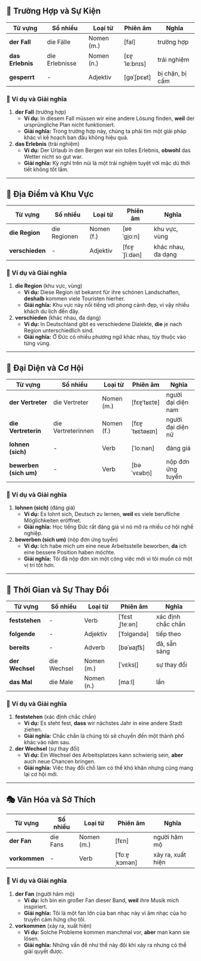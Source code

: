 ## **📌 Trường Hợp và Sự Kiện**

|**Từ vựng**|**Số nhiều**|**Loại từ**|**Phiên âm**|**Nghĩa**|
|---|---|---|---|---|
|**der Fall**|die Fälle|Nomen (m.)|[fal]|trường hợp|
|**das Erlebnis**|die Erlebnisse|Nomen (n.)|[ɛɐ̯ˈleːbnɪs]|trải nghiệm|
|**gesperrt**|-|Adjektiv|[ɡəˈʃpɛʁt]|bị chặn, bị cấm|

### **📌 Ví dụ và Giải nghĩa**

1. **der Fall** (trường hợp)
    - **Ví dụ:** In diesem Fall müssen wir eine andere Lösung finden, **weil** der ursprüngliche Plan nicht funktioniert.
    - **Giải nghĩa:** Trong trường hợp này, chúng ta phải tìm một giải pháp khác vì kế hoạch ban đầu không hiệu quả.
2. **das Erlebnis** (trải nghiệm)
    - **Ví dụ:** Der Urlaub in den Bergen war ein tolles Erlebnis, **obwohl** das Wetter nicht so gut war.
    - **Giải nghĩa:** Kỳ nghỉ trên núi là một trải nghiệm tuyệt vời mặc dù thời tiết không tốt lắm.

---

## **📍 Địa Điểm và Khu Vực**

|**Từ vựng**|**Số nhiều**|**Loại từ**|**Phiên âm**|**Nghĩa**|
|---|---|---|---|---|
|**die Region**|die Regionen|Nomen (f.)|[ʁeˈɡi̯oːn]|khu vực, vùng|
|**verschieden**|-|Adjektiv|[fɛɐ̯ˈʃiːdən]|khác nhau, đa dạng|

### **📌 Ví dụ và Giải nghĩa**

1. **die Region** (khu vực, vùng)
    - **Ví dụ:** Diese Region ist bekannt für ihre schönen Landschaften, **deshalb** kommen viele Touristen hierher.
    - **Giải nghĩa:** Khu vực này nổi tiếng với phong cảnh đẹp, vì vậy nhiều khách du lịch đến đây.
2. **verschieden** (khác nhau, đa dạng)
    - **Ví dụ:** In Deutschland gibt es verschiedene Dialekte, **die** je nach Region unterschiedlich sind.
    - **Giải nghĩa:** Ở Đức có nhiều phương ngữ khác nhau, tùy thuộc vào từng vùng.

---

## **👥 Đại Diện và Cơ Hội**

|**Từ vựng**|**Số nhiều**|**Loại từ**|**Phiên âm**|**Nghĩa**|
|---|---|---|---|---|
|**der Vertreter**|die Vertreter|Nomen (m.)|[fɛɐ̯ˈtʁɛtɐ]|người đại diện nam|
|**die Vertreterin**|die Vertreterinnen|Nomen (f.)|[fɛɐ̯ˈtʁɛtəʁɪn]|người đại diện nữ|
|**lohnen (sich)**|-|Verb|[ˈloːnən]|đáng giá|
|**bewerben (sich um)**|-|Verb|[bəˈvɛʁbn̩]|nộp đơn ứng tuyển|

### **📌 Ví dụ và Giải nghĩa**

1. **lohnen (sich)** (đáng giá)
    - **Ví dụ:** Es lohnt sich, Deutsch zu lernen, **weil** es viele berufliche Möglichkeiten eröffnet.
    - **Giải nghĩa:** Học tiếng Đức rất đáng giá vì nó mở ra nhiều cơ hội nghề nghiệp.
2. **bewerben (sich um)** (nộp đơn ứng tuyển)
    - **Ví dụ:** Ich habe mich um eine neue Arbeitsstelle beworben, **da** ich eine bessere Position haben möchte.
    - **Giải nghĩa:** Tôi đã nộp đơn xin một công việc mới vì tôi muốn có một vị trí tốt hơn.

---

## **📆 Thời Gian và Sự Thay Đổi**

|**Từ vựng**|**Số nhiều**|**Loại từ**|**Phiên âm**|**Nghĩa**|
|---|---|---|---|---|
|**feststehen**|-|Verb|[ˈfɛstˌʃteːən]|xác định chắc chắn|
|**folgende**|-|Adjektiv|[ˈfɔlɡəndə]|tiếp theo|
|**bereits**|-|Adverb|[bəˈʁaɪ̯t͡s]|đã, sẵn sàng|
|**der Wechsel**|die Wechsel|Nomen (m.)|[ˈvɛksl̩]|sự thay đổi|
|**das Mal**|die Male|Nomen (n.)|[maːl]|lần|

### **📌 Ví dụ và Giải nghĩa**

1. **feststehen** (xác định chắc chắn)
    - **Ví dụ:** Es steht fest, **dass** wir nächstes Jahr in eine andere Stadt ziehen.
    - **Giải nghĩa:** Chắc chắn là chúng tôi sẽ chuyển đến một thành phố khác vào năm sau.
2. **der Wechsel** (sự thay đổi)
    - **Ví dụ:** Ein Wechsel des Arbeitsplatzes kann schwierig sein, **aber** auch neue Chancen bringen.
    - **Giải nghĩa:** Việc thay đổi chỗ làm có thể khó khăn nhưng cũng mang lại cơ hội mới.

---

## **🎭 Văn Hóa và Sở Thích**

|**Từ vựng**|**Số nhiều**|**Loại từ**|**Phiên âm**|**Nghĩa**|
|---|---|---|---|---|
|**der Fan**|die Fans|Nomen (m.)|[fɛn]|người hâm mộ|
|**vorkommen**|-|Verb|[ˈfoːɐ̯ˌkɔmən]|xảy ra, xuất hiện|

### **📌 Ví dụ và Giải nghĩa**

1. **der Fan** (người hâm mộ)
    - **Ví dụ:** Ich bin ein großer Fan dieser Band, **weil** ihre Musik mich inspiriert.
    - **Giải nghĩa:** Tôi là một fan lớn của ban nhạc này vì âm nhạc của họ truyền cảm hứng cho tôi.
2. **vorkommen** (xảy ra, xuất hiện)
    - **Ví dụ:** Solche Probleme kommen manchmal vor, **aber** man kann sie lösen.
    - **Giải nghĩa:** Những vấn đề như thế này đôi khi xảy ra nhưng có thể giải quyết được.